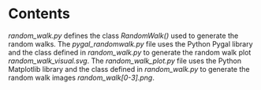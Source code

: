# Contents

_random_walk.py_ defines the class _RandomWalk()_ used to generate the random walks. The _pygal_randomwalk.py_ file uses the Python Pygal library and the class defined in _random_walk.py_ to generate the random walk plot _random_walk_visual.svg_. The _random_walk_plot.py_ file uses the Python Matplotlib library and the class defined in _random_walk.py_ to generate the random walk images _random_walk[0-3].png_.
